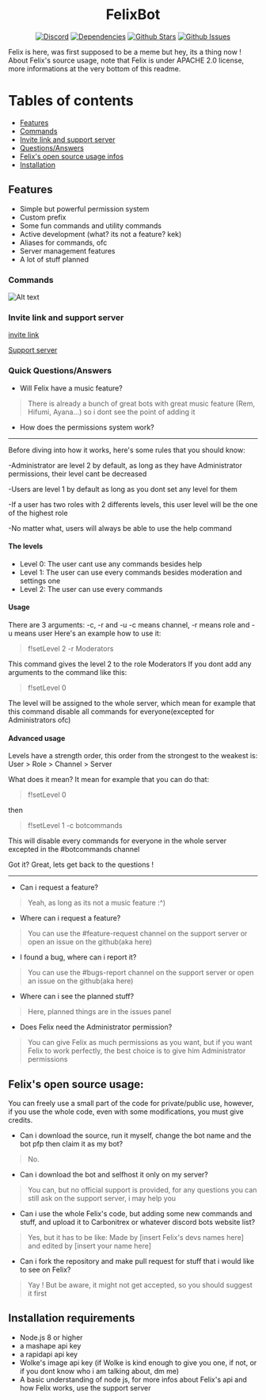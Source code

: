 <h1 align="center"> FelixBot </h1>
  <p align="center">
      <a href="https://discord.gg/Ud49hQJ" target="_blank"><img src="https://discordapp.com/api/guilds/328842643746324481/embed.png" alt="Discord"></a>
    <a href="https://david-dm.org/ParadoxOrigins/FelixBot" target="_blank"><img src="https://david-dm.org/ParadoxOrigins/FelixBot/status.svg" alt="Dependencies"></a>
    <a href="https://github.com/ParadoxOrigins/FelixBot/blob/master" target="_blank"><img src="https://img.shields.io/github/stars/ParadoxOrigins/FelixBot.svg?style=social&label=Star" alt="Github Stars"></a>
    <a href="https://github.com/ParadoxOrigins/FelixBot/issues" target="_blank"><img src="https://img.shields.io/github/issues/ParadoxOrigins/FelixBot.svg" alt="Github Issues"></a>
  </p>

Felix is here, was first supposed to be a meme but hey, its a thing now ! 
About Felix's source usage, note that Felix is under APACHE 2.0 license, more informations at the very bottom of this readme.
# Tables of contents
* [Features](https://github.com/ParadoxOrigins/FelixBot/blob/beta/README.md#features)
* [Commands](https://github.com/ParadoxOrigins/FelixBot/blob/beta/README.md#commands)
* [Invite link and support server](https://github.com/ParadoxOrigins/FelixBot/blob/beta/README.md#invite-link-and-support-server)
* [Questions/Answers](https://github.com/ParadoxOrigins/FelixBot/blob/beta/README.md#quick-questionsanswers)
* [Felix's open source usage infos](https://github.com/ParadoxOrigins/FelixBot/blob/beta/README.md#felixs-open-source-usage)
* [Installation](https://github.com/ParadoxOrigins/FelixBot/blob/beta/README.md#installation-requirements)
## Features
* Simple but powerful permission system
* Custom prefix
* Some fun commands and utility commands
* Active development (what? its not a feature? kek)
* Aliases for commands, ofc
* Server management features
* A lot of stuff planned
### Commands
![Alt text](https://cdn.discordapp.com/attachments/274638306438938635/337541435991523339/unknown.png)
### Invite link and support server
[invite link](https://discordapp.com/oauth2/authorize?&client_id=327144735359762432&scope=bot&permissions=2146950271)

[Support server](https://discord.gg/Ud49hQJ)
### Quick Questions/Answers
* Will Felix have a music feature?
> There is already a bunch of great bots with great music feature (Rem, Hifumi, Ayana...) so i dont see the point of adding it
* How does the permissions system work?
----
Before diving into how it works, here's some rules that you should know:

-Administrator are level 2 by default, as long as they have Administrator permissions, their level cant be decreased

-Users are level 1 by default as long as you dont set any level for them

-If a user has two roles with 2 differents levels, this user level will be the one of the highest role

-No matter what, users will always be able to use the help command
#### The levels
* Level 0: The user cant use any commands besides help
* Level 1: The user can use every commands besides moderation and settings one
* Level 2: The user can use every commands
#### Usage
There are 3 arguments: -c, -r and -u
-c means channel, -r means role and -u means user
Here's an example how to use it:

> f!setLevel 2 -r Moderators

This command gives the level 2 to the role Moderators
If you dont add any arguments to the command like this:

> f!setLevel 0

The level will be assigned to the whole server, which mean for example that this command disable all commands for everyone(excepted for Administrators ofc)
#### Advanced usage
Levels have a strength order, this order from the strongest to the weakest is: User > Role > Channel > Server

What does it mean? 
It mean for example that you can do that:
> f!setLevel 0

then

> f!setLevel 1 -c botcommands

This will disable every commands for everyone in the whole server excepted in the #botcommands channel

Got it? Great, lets get back to the questions !

----

* Can i request a feature?
> Yeah, as long as its not a music feature :^)

* Where can i request a feature?
> You can use the #feature-request channel on the support server or open an issue on the github(aka here)

* I found a bug, where can i report it?
> You can use the #bugs-report channel on the support server or open an issue on the github(aka here)

* Where can i see the planned stuff?
> Here, planned things are in the issues panel

* Does Felix need the Administrator permission?
> You can give Felix as much permissions as you want, but if you want Felix to work perfectly, the best choice is to give him Administrator permissions

## Felix's open source usage:
You can freely use a small part of the code for private/public use, however, if you use the whole code, even with some modifications, you must give credits.

* Can i download the source, run it myself, change the bot name and the bot pfp then claim it as my bot?
> No.

* Can i download the bot and selfhost it only on my server?
> You can, but no official support is provided, for any questions you can still ask on the support server, i may help you

* Can i use the whole Felix's code, but adding some new commands and stuff, and upload it to Carbonitrex or whatever discord bots website list?
> Yes, but it has to be like: Made by [insert Felix's devs names here] and edited by [insert your name here]

* Can i fork the repository and make pull request for stuff that i would like to see on Felix?
> Yay ! But be aware, it might not get accepted, so you should suggest it first
## Installation requirements
* Node.js 8 or higher
* a mashape api key
* a rapidapi api key
* Wolke's image api key (if Wolke is kind enough to give you one, if not, or if you dont know who i am talking about, dm me)
* A basic understanding of node js, for more infos about Felix's api and how Felix works, use the support server
